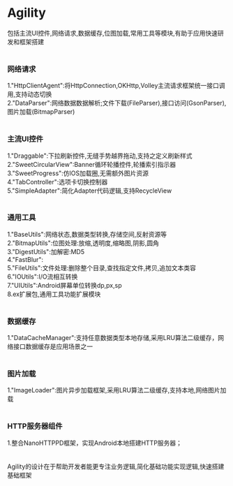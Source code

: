 # Agility
  包括主流UI控件,网络请求,数据缓存,位图加载,常用工具等模块,有助于应用快速研发和框架搭建<br>
<br>
<h3>网络请求</h3>
  1."HttpClientAgent":将HttpConnection,OKHttp,Volley主流请求框架统一接口调用,支持动态切换<br>
  2."DataParser":网络数据数据解析;文件下载(FileParser),接口访问(GsonParser),图片加载(BitmapParser)<br>
<br>
<h3>主流UI控件</h3>
  1."Draggable":下拉刷新控件,无缝手势越界拖动,支持之定义刷新样式<br>
  2."SweetCircularView":Banner循环轮播控件,轮播索引指示器<br>
  3."SweetProgress":仿IOS加载圈,无需额外图片资源<br>
  4."TabController":选项卡切换控制器<br>
  5."SimpleAdapter":简化Adapter代码逻辑,支持RecycleView<br>
<br>
<h3>通用工具</h3>
  1."BaseUtils":网络状态,数据类型转换,存储空间,反射资源等<br>
  2."BitmapUtils":位图处理:放缩,透明度,缩略图,阴影,圆角<br>
  3."DigestUtils":加解密:MD5<br>
  4."FastBlur":<br>
  5."FileUtils":文件处理:删除整个目录,查找指定文件,拷贝,追加文本类容<br>
  6."IOUtils":I/O流相互转换<br>
  7."UIUtils":Android屏幕单位转换dp,px,sp<br>
  8.ex扩展包,通用工具功能扩展模块<br>
<br>
<h3>数据缓存</h3>
  1."DataCacheManager":支持任意数据类型本地存储,采用LRU算法二级缓存，网络接口数据缓存是应用场景之一<br>
<br>
<h3>图片加载</h3> 
  1."ImageLoader":图片异步加载框架,采用LRU算法二级缓存,支持本地,网络图片加载<br>
<br>
<h3>HTTP服务器组件</h3>
  1.整合NanoHTTPPD框架，实现Android本地搭建HTTP服务器；<br>
<br>
<br>
  Agility的设计在于帮助开发者能更专注业务逻辑,简化基础功能实现逻辑,快速搭建基础框架<br>
<br>
    
